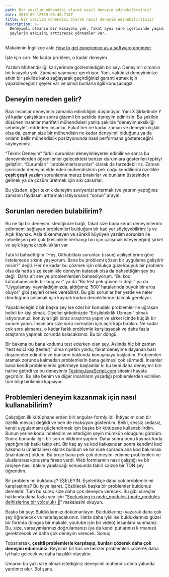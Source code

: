 ```yaml
---
path: Bir yazılım mühendisi olarak nasıl deneyim edinebilirsiniz?
date: 2019-09-12T19:26:40.718Z
title: Bir yazılım mühendisi olarak nasıl deneyim edinebilirsiniz?
description: >-
  Deneyimli olmanın bir kısayolu yok, fakat aynı süre içerisinde yaşadığınız
  şeylerin etkisini arttıracak yöntemler var.
---
```

Makalenin İngilizce aslı: [How to get experience as a software engineer](https://kentcdodds.com/blog/how-to-get-experience-as-a-software-engineer/)

İşte işin sırrı: Ne kadar problem, o kadar deneyim

Yazılım Mühendisliği kariyerimde gözlemlediğim bir şey: Deneyimli olmanın bir kısayolu yok. Zamana yaymanız gerekiyor. Yani, vaktinizi deneyiminize etkin bir şekilde katkı sağlayarak geçirdiğinizi garanti etmek için yapabileceğiniz şeyler var ve şimdi bunlarla ilgili konuşacagız.

## Deneyim nereden gelir?

Bazı insanlar deneyimin zamanla edinildiğini düşünüyor. Yani X Şirketinde Y yıl kadar çalıştıktan sonra gizemli bir şekilde deneyim edinirsin. Bu şekilde düşünen insanlar marifetli mühendisleri yanlış şekilde “deneyim eksikliği sebebiyle” reddeden insanlar. Fakat her ne kadar zaman ve deneyim ilişkili olsa da, zaman size bir mühendisin ne kadar deneyimli olduğunu ya da onların bellir mühendislik pozizyonunda nasıl performans göstereceğini söyleyemez.

“Teknik Deneyim” farklı durumları deneyimleyerek edinilir ve sonra bu deneyimlerden öğrenilenler gelecekteki benzer durumlara gösterilen tepkiyi geliştirir. “Durumları” “problemler/sorunlar” olarak da farzedebiliriz. Zaman içerisinde deneyim elde eden mühendislerin pek coğu kendilierini özellikle **çeşit çeşit** yazılım sorunlarına maruz bırakırlar ve bunların üstesinden gelmek ya da çözüm üretmek için sıkı çalısırlar.

Bu yüzden, eğer teknik deneyim seviyenizi arttırmak (ve yatırım yaptığınız zamanın faydasını arttırmak) istiyorsanız “sorun” arayın.

## Sorunları nereden bulabilirim?

Bu ne tip bir deneyim istediğinize bağlı, fakat size bana kendi deneyimlerimi edinmemi sağlayan problemleri bulduğum bir kac yer söyleyebilirim: İş ve Açık Kaynak. Asla tükenmeyen ve sürekli büyüyen yazılım sorunları ile cebelleşen pek çok (kesinlikle herhangi biri için çalışmak isteyeceğim) şirket ve açık kaynak toplulukları var.

Tabi ki bahsettiğim “Hey, Github’dakı sorunları (issue) aciliyetlerine göre listelemede sıkıntı yaşıyorum. Bana bu problemi çözen bir uygulama geliştirir misin?” değil. Her ne kadar bu çözmek için oldukça güzel/büyük bir problem olsa da hatta size kesinlikle deneyim katacak olsa da bahsettiğim şey bu değil. Daha alt seviye problemlerden bahsediyorum. “Bu kod kütüphanesinde bir bug var” ya da “Bu test pek güvenilir değil” ya da “Uygulamayı yayınladığımızda, aldığımız ‘500’ hatalarında büyük bir artış oluyor” gibi şeyleri örnek verebiliriz. Bu gibi sorunlar her yerde ve neler döndüğünü anlamak için kaynak kodun derinliklerine dalmak gerekiyor.

Yapabileceğiniz bir başka şey ise özel bir konudaki problemler ile uğraşan belirli bir kişi olmak. Diyelim şirketinizde “Erişilebilirlik Uzmanı” olmak istiyorsunuz. konuyla ilgili biraz araştırma yapın ve şirket içinde küçük bir sunum yapın. İnsanlara size soru sormaları için açık kapı bırakın. Ne kadar çok soru alırsanız, o kadar farklı problemle karşılaşacak ve daha fazla araştırma yapmak zorunda kalacaksınız. Bu bir döngü.

Bir bakıma bu bana kodumu test ederken olan şey. Aslında hiç bir zaman “test edici kişi (tester)” olma niyetim yoktu, fakat deneyime dayanan bazı düşünceler edindim ve bunların hakkında konuşmaya başladım. Problemleri aramak zorunda kalmadan problemlerin bana gelmesi çok sürmedi. İnsanlar bana kendi problemlerini getirmeye başladılar ki bu beni daha deneyimli biri haline getirdi ve bu deneyimle [TestingJavaScript.com](https://testingjavascript.com/) sitesini hayata geçirdim. Bu site benim ve diğer insanların yaşadığı problemlerden edinilen tüm bilgi birikimini kapsıyor.

## Problemleri deneyim kazanmak için nasıl kullanabilirim?

Çalıştığım ilk kütüphanelerden biri angular-formly idi. İhtiyacım olan bir özellik mevcut değildi ve ben de reaksiyon gösterdim. Belki, sessiz sedasız, kendi uygulamamı güçlendirmek için başka bir kütüpane kullanabilirdim. Bunun yerine kodu inceledim ve istediğim şeyin mümkün olduğunu gördüm. Sonra bununla ilgili bir sorun bildirimi yaptım. Daha sonra bunu kaynak koda yaptığım bir katkı takip etti. Bir kaç ay ve kod katkısından sonra kendimi kod bakımcısı (maintainer) olarak buldum ve bir süre sonrada ana kod bakımcısı (maintainer) oldum. Bu proje bana pek çok deneyim-edinme problemleri ve uluslararası konuşma fırsatı verdi. Web formlarının nasıl çalıştığı ve bir projeye nasıl bakım yapılacağı konusunda tabiri caizse bir TON şey öğrendim.

Bir problem mi buldunuz? EŞELEYİN. Eşeledikçe daha çok problemle mi karşılaştınız? Bu iyiye işaret. Çözülecek başka bir problemler buldunuz demektir. Tüm bu süreç size daha çok deneyim verecek. Bu gibi süreçler hakkında daha fazla şey için “[Spelunking in node_modules (node_modules delhizlerine bir yolculuk) 👷](https://github.com/kentcdodds/kentcdodds.com/blob/master/blog/spelunking-in-node-modules)” makalesini okuyun.

Başka bir şey: Bulduklarınızı dokümanlayın. Bulduklarınızı yazarak daha çok şey öğrenecek ve hatırlayacaksınız. Hatta daha iyisi ise bulduklarınızı güzel bir formda (blogda bir makale, youtube için bir video) insanlara sunmanız. Bu, size, varsayımlarınızı doğrulamanızı (ya da kendi putlarınızı kırmanızı) gerektirecek ve daha çok deneyim verecek.
Sonuç

Toparlarsak, **çeşitli problemlerle karşılaşıp, bunları çözerek daha çok deneyim edinirsiniz.** Beyniniz bir kas ve benzer problemleri çözerek daha iyi hale gelecek ve daha hazılıklı olacaktır.

Umarım bu yazı size olmak istediğiniz deneyimli mühendis olma yalunda yardımcı olur. Bol şans.
